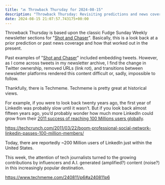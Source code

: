 ```yaml
---
title: "🔙 Throwback Thursday for 2024-08-15"
description: "Throwback Thursday: Revisiting predictions and news coverage with Techmeme's historical insights."
date: 2024-08-15 21:07:57.743175+00:00
---
```


<!-- buttondown-editor-mode: plaintext --><p><span style="color: rgb(34, 34, 34)">Throwback Thursday is based upon the classic Fudge Sunday Weekly newsletter sections for "</span><a target="_blank" rel="noopener noreferrer nofollow" href="https://fudge.org/topics/shot-and-chaser/?utm_source=hot-fudge-daily&amp;utm_medium=email&amp;utm_campaign=throwback-thursday">Shot and Chaser</a><span style="color: rgb(34, 34, 34)">". Basically, this is a look back at a prior prediction or past news coverage and how that worked out in the present.</span></p><p><span style="color: rgb(34, 34, 34)">Past examples of "</span><a target="_blank" rel="noopener noreferrer nofollow" href="https://fudge.org/topics/shot-and-chaser/?utm_source=hot-fudge-daily&amp;utm_medium=email&amp;utm_campaign=throwback-thursday">Shot and Chaser</a><span style="color: rgb(34, 34, 34)">" included embedding tweets. However, as I come across tweets in my newsletter archive, I find the change in Twitter ownership, removed URLs (link rot), and transitions between newsletter platforms rendered this content difficult or, sadly, impossible to follow.</span></p><p><span style="color: rgb(34, 34, 34)">Thankfully, there is Techmeme. Techmeme is pretty great at historical views.</span></p><p><span style="color: rgb(34, 34, 34)">For example, if you were to look back twenty years ago, the first year of LinkedIn was probably slow until it wasn’t. But if you look back almost fifteen years ago, you’d probably wonder how much more LinkedIn could grow from their </span><a target="_blank" rel="noopener noreferrer nofollow" href="https://www.techmeme.com/110322/p18#a110322p18"><span style="color: rgb(34, 34, 34)">2011 success of reaching 100 Millions users globally</span></a><span style="color: rgb(34, 34, 34)">.</span></p><p><a target="_blank" rel="noopener noreferrer nofollow" href="https://techcrunch.com/2011/03/22/boom-professional-social-network-linkedin-passes-100-million-members/"><span style="color: rgb(34, 34, 34)">https://techcrunch.com/2011/03/22/boom-professional-social-network-linkedin-passes-100-million-members/</span></a></p><p>Today, there are reportedly ~200 Million users of LinkedIn just within the United States.</p><p><span style="color: rgb(34, 34, 34)">This week, the attention of tech journalists turned to the growing contributions by influencers and A.I. generated (amplified?) content (noise?) in this increasingly popular destination.</span></p><p><a target="_blank" rel="noopener noreferrer nofollow" href="https://www.techmeme.com/240811/p6#a240811p6">https://www.techmeme.com/240811/p6#a240811p6</a></p><p></p><p></p><p></p><p></p><p></p>